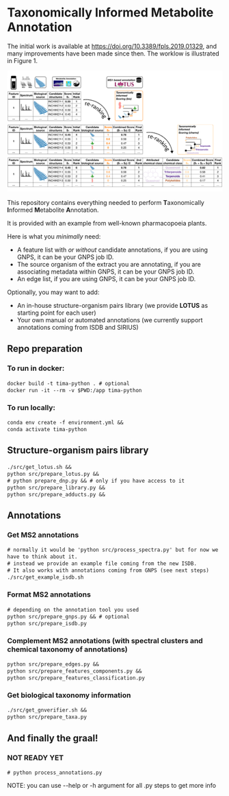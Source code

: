 # Taxonomically Informed Metabolite Annotation

The initial work is available at https://doi.org/10.3389/fpls.2019.01329, and many improvements have been made since then. The worklow is illustrated in Figure 1.

![Figure 1](./img/tima.svg)

This repository contains everything needed to perform **T**axonomically **I**nformed **M**etabolite **A**nnotation.

It is provided with an example from well-known pharmacopoeia plants.

Here is what you *minimally* need:
- A feature list with *or without* candidate annotations, if you are using GNPS, it can be your GNPS job ID.
- The source organism of the extract you are annotating, if you are associating metadata within GNPS, it can be your GNPS job ID.
- An edge list, if you are using GNPS, it can be your GNPS job ID.

Optionally, you may want to add:
- An in-house structure-organism pairs library (we provide **LOTUS** as starting point for each user)
- Your own manual or automated annotations (we currently support annotations coming from ISDB and SIRIUS)

## Repo preparation

### To run in docker:

```shell
docker build -t tima-python . # optional
docker run -it --rm -v $PWD:/app tima-python
```

### To run locally:

```shell
conda env create -f environment.yml &&
conda activate tima-python
```

## Structure-organism pairs library

```shell
./src/get_lotus.sh && 
python src/prepare_lotus.py &&
# python prepare_dnp.py && # only if you have access to it
python src/prepare_library.py &&
python src/prepare_adducts.py &&
```

## Annotations

### Get MS2 annotations

```shell
# normally it would be 'python src/process_spectra.py' but for now we have to think about it.
# instead we provide an example file coming from the new ISDB.
# It also works with annotations coming from GNPS (see next steps)
./src/get_example_isdb.sh
```

### Format MS2 annotations

```shell
# depending on the annotation tool you used
python src/prepare_gnps.py && # optional 
python src/prepare_isdb.py
```

### Complement MS2 annotations (with spectral clusters and chemical taxonomy of annotations)

```shell
python src/prepare_edges.py &&
python src/prepare_features_components.py &&
python src/prepare_features_classification.py 
```

### Get biological taxonomy information

```shell
./src/get_gnverifier.sh && 
python src/prepare_taxa.py
```

## And finally the graal!

### NOT READY YET

```shell
# python process_annotations.py
```

NOTE: you can use --help or -h argument for all .py steps to get more info
